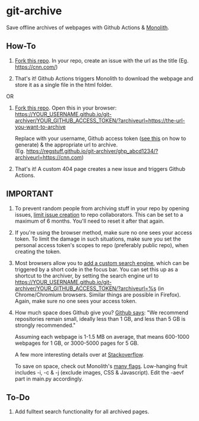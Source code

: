 # git-archive
Save offline archives of webpages with Github Actions & [Monolith](https://github.com/Y2Z/monolith).

## How-To
1. [Fork this repo](https://github.com/regstuff/git-archiver/fork). In your repo, create an issue with the url as the title (Eg. https://cnn.com/)

2. That's it! Github Actions triggers Monolith to download the webpage and store it as a single file in the html folder.

OR
1. [Fork this repo](https://github.com/regstuff/git-archiver/fork). Open this in your browser: https://YOUR_USERNAME.github.io/git-archiver/YOUR_GITHUB_ACCESS_TOKEN/?archiveurl=https://the-url-you-want-to-archive
   
   Replace with your username, Github access token ([see this](https://docs.github.com/en/authentication/keeping-your-account-and-data-secure/creating-a-personal-access-token) on how to generate) & the appropriate url to archive.  
   (Eg. https://regstuff.github.io/git-archiver/ghp_abcd1234/?archiveurl=https://cnn.com)

2. That's it! A custom 404 page creates a new issue and triggers Github Actions.

## IMPORTANT
1. To prevent random people from archiving stuff in your repo by opening issues, [limit issue creation](https://docs.github.com/en/communities/moderating-comments-and-conversations/limiting-interactions-in-your-repository) to repo collaborators. This can be set to a maximum of 6 months. You'll need to reset it after that again.

2. If you're using the browser method, make sure no one sees your access token. To limit the damage in such situations, make sure you set the personal access token's scopes to repo (preferably public repo), when creating the token.

3. Most browsers allow you to [add a custom search engine](https://support.google.com/chrome/answer/95426?hl=en), which can be triggered by a short code in the focus bar. You can set this up as a shortcut to the archiver, by setting the search engine url to https://YOUR_USERNAME.github.io/git-archiver/YOUR_GITHUB_ACCESS_TOKEN/?archiveurl=%s (in Chrome/Chromium browsers. Similar things are possible in Firefox). Again, make sure no one sees your access token.

4. How much space does Github give you? [Github says](https://docs.github.com/en/repositories/working-with-files/managing-large-files/about-large-files-on-github#repository-size-limits): "We recommend repositories remain small, ideally less than 1 GB, and less than 5 GB is strongly recommended."

   Assuming each webpage is 1-1.5 MB on average, that means 600-1000 webpages for 1 GB, or 3000-5000 pages for 5 GB.

   A few more interesting details over at [Stackoverflow](https://stackoverflow.com/a/59479166/3016570).
   
   To save on space, check out Monolith's [many flags](https://github.com/Y2Z/monolith#options). Low-hanging fruit includes -i, -c & -j (exclude images, CSS & Javascript). Edit the -aevf part in main.py accordingly.

## To-Do
1. Add fulltext search functionality for all archived pages.
